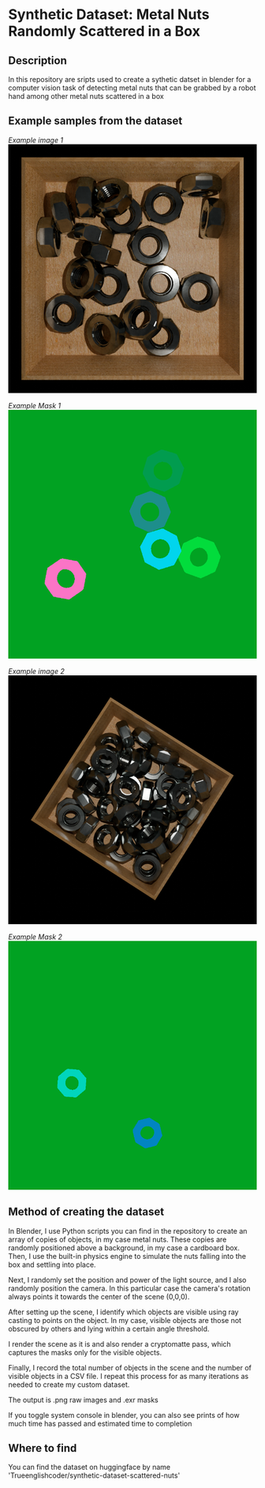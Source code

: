 # Synthetic Dataset: Metal Nuts Randomly Scattered in a Box

## Description
In this repository are sripts used to create a sythetic datset in blender for a computer vision task of detecting metal nuts that can be grabbed by a robot hand among other metal nuts scattered in a box

## Example samples from the dataset
*Example image 1*
![Example Image 1](example_image_0550.png)

*Example Mask 1*
![Example Mask 1](example_mask_0550.png)

*Example image 2*
![Example Image 2](example_image_0100.png)

*Example Mask 2*
![Example Mask 2](example_mask_0100.png)

## Method of creating the dataset


In Blender, I use Python scripts you can find in the repository to create an array of copies of objects, in my case metal nuts. These copies are randomly positioned above a background, in my case a cardboard box. Then, I use the built-in physics engine to simulate the nuts falling into the box and settling into place.

Next, I randomly set the position and power of the light source, and I also randomly position the camera. In this particular case the camera's rotation always points it towards the center of the scene (0,0,0).

After setting up the scene, I identify which objects are visible using ray casting to points on the object. In my case, visible objects are those not obscured by others and lying within a certain angle threshold.

I render the scene as it is and also render a cryptomatte pass, which captures the masks only for the visible objects.

Finally, I record the total number of objects in the scene and the number of visible objects in a CSV file. I repeat this process for as many iterations as needed to create my custom dataset.

The output is .png raw images and .exr masks

If you toggle system console in blender, you can also see prints of how much time has passed and estimated time to completion

## Where to find

You can find the dataset on huggingface by name 'Trueenglishcoder/synthetic-dataset-scattered-nuts'

